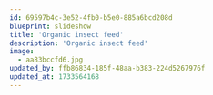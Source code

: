 ```yaml
---
id: 69597b4c-3e52-4fb0-b5e0-885a6bcd208d
blueprint: slideshow
title: 'Organic insect feed'
description: 'Organic insect feed'
image:
  - aa83bccfd6.jpg
updated_by: ffb86834-185f-48aa-b383-224d5267976f
updated_at: 1733564168
---
```

